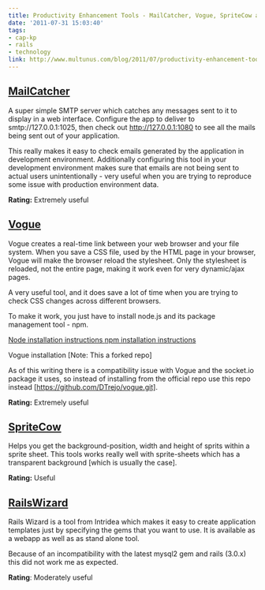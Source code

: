 ```yaml
---
title: Productivity Enhancement Tools - MailCatcher, Vogue, SpriteCow and RailsWizard
date: '2011-07-31 15:03:40'
tags:
- cap-kp
- rails
- technology
link: http://www.multunus.com/blog/2011/07/productivity-enhancement-tools-mailcatcher-vogue-spritecow-and-railswizard/
---
```


## [MailCatcher](https://github.com/sj26/mailcatcher)
A super simple SMTP server which catches any messages sent to it to display in a web interface. Configure the app to deliver to smtp://127.0.0.1:1025, then check out http://127.0.0.1:1080 to see all the mails being sent out of your application.

This really makes it easy to check emails generated by the application in development environment. Additionally configuring this tool in your development environment makes sure that emails are not being sent to actual users unintentionally - very useful when you are trying to reproduce some issue with production environment data.

**Rating:** Extremely useful


## [Vogue](http://aboutcode.net/vogue/)
Vogue creates a real-time link between your web browser and your file system. When you save a CSS file, used by the HTML page in your browser, Vogue will make the browser reload the stylesheet. Only the stylesheet is reloaded, not the entire page, making it work even for very dynamic/ajax pages.

A very useful tool, and it does save a lot of time when you are trying to check CSS changes across different browsers.

To make it work, you just have to install node.js and its package management tool - npm.

[Node installation instructions ](https://github.com/joyent/node/wiki/Installation)[npm installation instructions](http://npmjs.org/)

Vogue installation [Note: This a forked repo]

As of this writing there is a compatibility issue with Vogue and the socket.io package it uses, so instead of installing from the official repo use this repo instead [https://github.com/DTrejo/vogue.git].

**Rating:** Extremely useful

## [SpriteCow](http://www.spritecow.com/)
Helps you get the background-position, width and height of sprits within a sprite sheet. This tools works really well with sprite-sheets which has a transparent background [which is usually the case].

**Rating:** Useful

## [RailsWizard](http://railswizard.org/)
Rails Wizard is a tool from Intridea which makes it easy to create application templates just by specifying the gems that you want to use. It is available as a webapp as well as as stand alone tool.

Because of an incompatibility with the latest mysql2 gem and rails (3.0.x) this did not work me as expected.

**Rating**: Moderately useful
